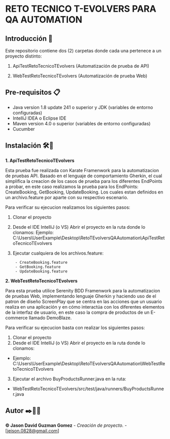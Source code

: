 
# **RETO TECNICO T-EVOLVERS PARA QA AUTOMATION**

## Introducción 📖

Este repositorio contiene dos (2) carpetas donde cada una pertenece a un proyecto distinto:

1. ApiTestRetoTecnicoTEvolvers (Automatización de prueba de API)

2. WebTestRetoTecnicoTEvolvers (Automatización de prueba Web)

## Pre-requisitos 📋
- Java version 1.8 update 241 o superior y JDK (variables de entorno configuradas)
- IntelliJ IDEA  o Eclipse IDE  
- Maven version 4.0 o superior (variables de entorno configuradas)
- Cucumber

## Instalación 🛠️🔩

**1. ApiTestRetoTecnicoTEvolvers**

Esta prueba fue realizada con Karate Framenwork para la automatizacion de pruebas API. Basado en el lenguaje de comportamiento Gherkin, el cual simplifica la creacion de los casos de prueba para los diferentes EndPoints a probar, en este caso realizamos la prueba para los EndPoints: CreateBooking, GetBooking, UpdateBooking. Los cuales estan definidos en un archivo.feature por aparte con su respectivo escenario.

Para verificar su ejecucion realizamos los siguientes pasos:
1. Clonar el proyecto
2.  Desde el IDE IntelliJ (o VS) Abrir el proyecto en la ruta donde lo clonamos:
Ejemplo: C:\Users\UserExample\Desktop\RetoTEvolversQAAutomation\ApiTestRetoTecnicoTEvolvers

3. Ejecutar cualquiera de los archivos.feature:

		- CreateBooking.feature
		- GetBooking.feature
		- UpdateBooking.feature


**2. WebTestRetoTecnicoTEvolvers**

Para esta prueba utilice Serenity BDD Framenwork para la automatizacion de pruebas Web, implementando lenguaje Gherkin y haciendo uso de el patron de diseño ScreenPlay que se centra en las acciones que un usuario realiza en una aplicación y en cómo interactúa con los diferentes elementos de la interfaz de usuario, en este caso la compra de productos de un E-commerce llamado DemoBlaze.

Para verificar su ejecucion basta con  realizar los siguientes pasos:

1. Clonar el proyecto
2.  Desde el IDE IntelliJ (o VS) Abrir el proyecto en la ruta donde lo clonamos:
 - Ejemplo: C:\Users\UserExample\Desktop\RetoTEvolversQAAutomation\WebTestRetoTecnicoTEvolvers

3. Ejecutar el archivo BuyProductsRunner.java en la ruta:

  - WebTestRetoTecnicoTEvolvers/src/test/java/runners/BuyProductsRunner.java
  
## Autor ✒️👨🏻‍
 **©️ Jason David Guzman Gomez** - *Creación de proyecto.* - [jeison.0828@gmail.com]
